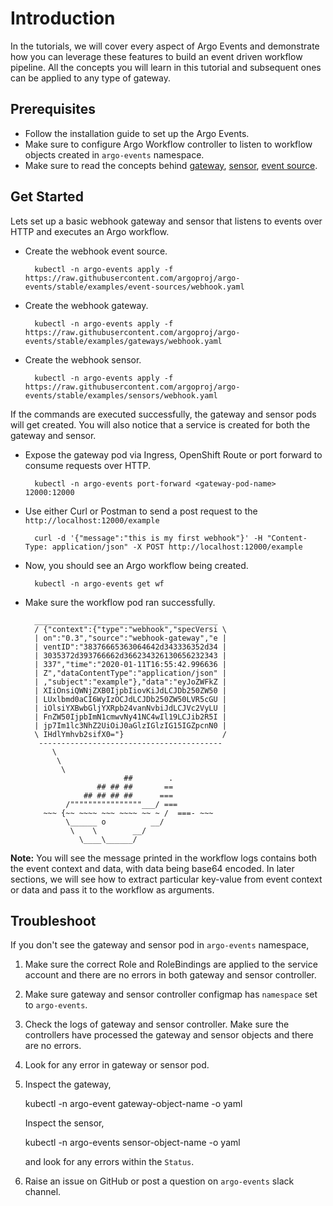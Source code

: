 # Introduction

In the tutorials, we will cover every aspect of Argo Events and demonstrate how you 
can leverage these features to build an event driven workflow pipeline. All the concepts you will learn
in this tutorial and subsequent ones can be applied to any type of gateway.

## Prerequisites
* Follow the installation guide to set up the Argo Events. 
* Make sure to configure Argo Workflow controller to listen to workflow objects
created in `argo-events` namespace.
* Make sure to read the concepts behind [gateway](https://argoproj.github.io/argo-events/concepts/gateway/),
[sensor](https://argoproj.github.io/argo-events/concepts/sensor/),
[event source](https://argoproj.github.io/argo-events/concepts/event_source/).

## Get Started
Lets set up a basic webhook gateway and sensor that listens to events over
HTTP and executes an Argo workflow.

* Create the webhook event source.

        kubectl -n argo-events apply -f https://raw.githubusercontent.com/argoproj/argo-events/stable/examples/event-sources/webhook.yaml
  
  
* Create the webhook gateway.

        kubectl -n argo-events apply -f https://raw.githubusercontent.com/argoproj/argo-events/stable/examples/gateways/webhook.yaml


* Create the webhook sensor.

        kubectl -n argo-events apply -f https://raw.githubusercontent.com/argoproj/argo-events/stable/examples/sensors/webhook.yaml
  
If the commands are executed successfully, the gateway and sensor pods will get created. You will
also notice that a service is created for both the gateway and sensor. 

* Expose the gateway pod via Ingress, OpenShift Route
or port forward to consume requests over HTTP.

        kubectl -n argo-events port-forward <gateway-pod-name> 12000:12000

* Use either Curl or Postman to send a post request to the `http://localhost:12000/example`

        curl -d '{"message":"this is my first webhook"}' -H "Content-Type: application/json" -X POST http://localhost:12000/example

* Now, you should see an Argo workflow being created.

        kubectl -n argo-events get wf

* Make sure the workflow pod ran successfully.

        _________________________________________ 
        / {"context":{"type":"webhook","specVersi \
        | on":"0.3","source":"webhook-gateway","e |
        | ventID":"38376665363064642d343336352d34 |
        | 3035372d393766662d366234326130656232343 |
        | 337","time":"2020-01-11T16:55:42.996636 |
        | Z","dataContentType":"application/json" |
        | ,"subject":"example"},"data":"eyJoZWFkZ |
        | XIiOnsiQWNjZXB0IjpbIiovKiJdLCJDb250ZW50 |
        | LUxlbmd0aCI6WyIzOCJdLCJDb250ZW50LVR5cGU |
        | iOlsiYXBwbGljYXRpb24vanNvbiJdLCJVc2VyLU |
        | FnZW50IjpbImN1cmwvNy41NC4wIl19LCJib2R5I |
        | jp7Im1lc3NhZ2UiOiJ0aGlzIGlzIG15IGZpcnN0 |
        \ IHdlYmhvb2sifX0="}                      /
         ----------------------------------------- 
            \
             \
              \     
                            ##        .            
                      ## ## ##       ==            
                   ## ## ## ##      ===            
               /""""""""""""""""___/ ===        
          ~~~ {~~ ~~~~ ~~~ ~~~~ ~~ ~ /  ===- ~~~   
               \______ o          __/            
                \    \        __/             
                  \____\______/   


<b>Note:</b> You will see the message printed in the workflow logs contains both the event context
and data, with data being base64 encoded. In later sections, we will see how to extract particular key-value
from event context or data and pass it to the workflow as arguments.

## Troubleshoot

If you don't see the gateway and sensor pod in `argo-events` namespace,

  1. Make sure the correct Role and RoleBindings are applied to the service account
     and there are no errors in both gateway and sensor controller.
  2. Make sure gateway and sensor controller configmap has `namespace` set to 
     `argo-events`.
  3. Check the logs of gateway and sensor controller. Make sure the controllers
     have processed the gateway and sensor objects and there are no errors.
  4. Look for any error in gateway or sensor pod.
  5. Inspect the gateway,

        kubectl -n argo-event gateway-object-name -o yaml

     Inspect the sensor,

        kubectl -n argo-events sensor-object-name -o yaml

     and look for any errors within the `Status`.
 
 6. Raise an issue on GitHub or post a question on `argo-events` slack channel.
